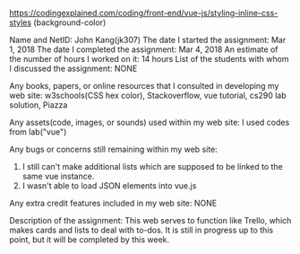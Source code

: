 https://codingexplained.com/coding/front-end/vue-js/styling-inline-css-styles
(background-color)

Name and NetID: John Kang(jk307)
The date I started the assignment: Mar 1, 2018
The date I completed the assignment: Mar 4, 2018
An estimate of the number of hours I worked on it: 14 hours
List of the students with whom I discussed the assignment: NONE

Any books, papers, or online resources that I consulted in developing my web site: 
w3schools(CSS hex color), Stackoverflow, vue tutorial, cs290 lab solution, Piazza

Any assets(code, images, or sounds) used within my web site: 
I used codes from lab("vue")

Any bugs or concerns still remaining within my web site: 
1. I still can't make additional lists which are supposed to be linked to the same vue instance.
2. I wasn't able to load JSON elements into vue.js

Any extra credit features included in my web site: NONE

Description of the assignment: This web serves to function like Trello, which makes cards and lists to
deal with to-dos. It is still in progress up to this point, but it will be completed by this week.